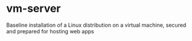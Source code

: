 # vm-server

Baseline installation of a Linux distribution on a virtual machine, secured and prepared for hosting web apps
